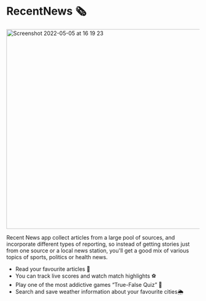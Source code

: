 # RecentNews 🗞
<img width="520" alt="Screenshot 2022-05-05 at 16 19 23" src="https://user-images.githubusercontent.com/110664188/183120738-f1817d48-666f-414d-a576-eb2dd19cae95.png">

Recent News app collect articles from a large pool of sources, and incorporate different types of reporting, so instead of getting stories just from one source or a local news station, you'll get a good mix of various topics of sports, politics or health news.

- Read your favourite articles 📰
- You can track live scores and watch match highlights ⚽️
- Play one of the most addictive games “True-False Quiz” 🎲
- Search and save weather information about your favourite cities🌦
